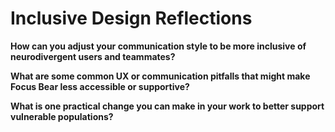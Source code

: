 # Inclusive Design Reflections

**How can you adjust your communication style to be more inclusive of neurodivergent users and teammates?**  


**What are some common UX or communication pitfalls that might make Focus Bear less accessible or supportive?**  


**What is one practical change you can make in your work to better support vulnerable populations?**  
